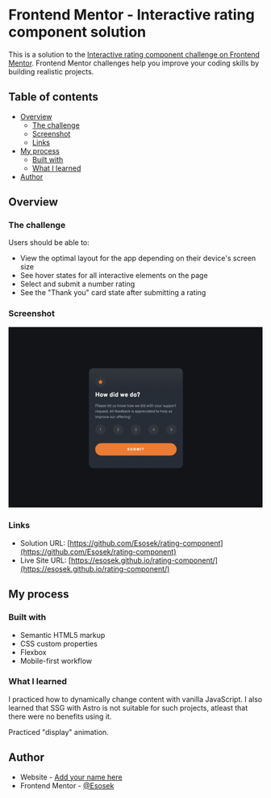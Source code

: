 # Frontend Mentor - Interactive rating component solution

This is a solution to the [Interactive rating component challenge on Frontend Mentor](https://www.frontendmentor.io/challenges/interactive-rating-component-koxpeBUmI). Frontend Mentor challenges help you improve your coding skills by building realistic projects. 

## Table of contents

- [Overview](#overview)
  - [The challenge](#the-challenge)
  - [Screenshot](#screenshot)
  - [Links](#links)
- [My process](#my-process)
  - [Built with](#built-with)
  - [What I learned](#what-i-learned)
- [Author](#author)

## Overview

### The challenge

Users should be able to:

- View the optimal layout for the app depending on their device's screen size
- See hover states for all interactive elements on the page
- Select and submit a number rating
- See the "Thank you" card state after submitting a rating

### Screenshot

![](./images/desktop_final.png)

### Links

- Solution URL: [https://github.com/Esosek/rating-component](https://github.com/Esosek/rating-component)
- Live Site URL: [https://esosek.github.io/rating-component/](https://esosek.github.io/rating-component/)

## My process

### Built with

- Semantic HTML5 markup
- CSS custom properties
- Flexbox
- Mobile-first workflow

### What I learned

I practiced how to dynamically change content with vanilla JavaScript. I also learned that SSG with Astro is not suitable for such projects, atleast that there were no benefits using it.

Practiced "display" animation.

## Author

- Website - [Add your name here](https://www.your-site.com)
- Frontend Mentor - [@Esosek](https://www.frontendmentor.io/profile/Esosek)
